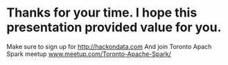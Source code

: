 # Thanks for your time. I hope this presentation provided value for you.

Make sure to sign up for http://hackondata.com
And join Toronto Apach Spark meetup www.meetup.com/Toronto-Apache-Spark/

